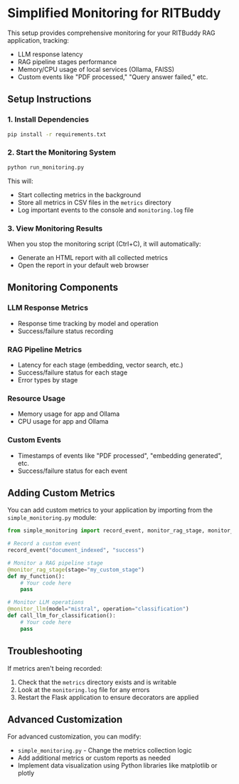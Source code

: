 # Simplified Monitoring for RITBuddy

This setup provides comprehensive monitoring for your RITBuddy RAG application, tracking:
- LLM response latency
- RAG pipeline stages performance
- Memory/CPU usage of local services (Ollama, FAISS)
- Custom events like "PDF processed," "Query answer failed," etc.

## Setup Instructions

### 1. Install Dependencies

```bash
pip install -r requirements.txt
```

### 2. Start the Monitoring System

```bash
python run_monitoring.py
```

This will:
- Start collecting metrics in the background
- Store all metrics in CSV files in the `metrics` directory
- Log important events to the console and `monitoring.log` file

### 3. View Monitoring Results

When you stop the monitoring script (Ctrl+C), it will automatically:
- Generate an HTML report with all collected metrics
- Open the report in your default web browser

## Monitoring Components

### LLM Response Metrics
- Response time tracking by model and operation
- Success/failure status recording

### RAG Pipeline Metrics
- Latency for each stage (embedding, vector search, etc.)
- Success/failure status for each stage
- Error types by stage

### Resource Usage
- Memory usage for app and Ollama
- CPU usage for app and Ollama

### Custom Events
- Timestamps of events like "PDF processed", "embedding generated", etc.
- Success/failure status for each event

## Adding Custom Metrics

You can add custom metrics to your application by importing from the `simple_monitoring.py` module:

```python
from simple_monitoring import record_event, monitor_rag_stage, monitor_llm

# Record a custom event
record_event("document_indexed", "success")

# Monitor a RAG pipeline stage
@monitor_rag_stage(stage="my_custom_stage")
def my_function():
    # Your code here
    pass

# Monitor LLM operations
@monitor_llm(model="mistral", operation="classification")
def call_llm_for_classification():
    # Your code here
    pass
```

## Troubleshooting

If metrics aren't being recorded:
1. Check that the `metrics` directory exists and is writable
2. Look at the `monitoring.log` file for any errors
3. Restart the Flask application to ensure decorators are applied

## Advanced Customization

For advanced customization, you can modify:
- `simple_monitoring.py` - Change the metrics collection logic
- Add additional metrics or custom reports as needed
- Implement data visualization using Python libraries like matplotlib or plotly
